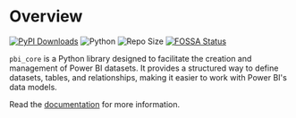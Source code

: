 # Overview


[![PyPI Downloads](https://static.pepy.tech/badge/pbi-core)](https://pepy.tech/projects/pbi-core)
![Python](https://img.shields.io/badge/python-3.11-blue.svg)
![Repo Size](https://img.shields.io/github/repo-size/douglassimonsen/pbi_core)
[![FOSSA Status](https://app.fossa.com/api/projects/git%2Bgithub.com%2Fdouglassimonsen%2Fpbi_core.svg?type=shield&issueType=security)](https://app.fossa.com/projects/git%2Bgithub.com%2Fdouglassimonsen%2Fpbi_core?ref=badge_shield&issueType=security)
<!-- [![FOSSA Status](https://app.fossa.com/api/projects/git%2Bgithub.com%2Fdouglassimonsen%2Fpbi_core.svg?type=shield&issueType=license)](https://app.fossa.com/projects/git%2Bgithub.com%2Fdouglassimonsen%2Fpbi_core?ref=badge_shield&issueType=license)
[![Coverage Status](https://coveralls.io/repos/github/douglassimonsen/pbi_core/badge.svg?branch=main)](https://coveralls.io/github/douglassimonsen/pbi_core?branch=main) -->
`pbi_core` is a Python library designed to facilitate the creation and management of Power BI datasets. It provides a structured way to define datasets, tables, and relationships, making it easier to work with Power BI's data models.

Read the [documentation](https://douglassimonsen.github.io/pbi_core/) for more information.
